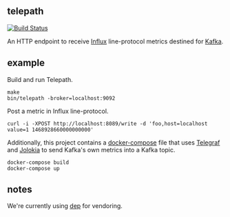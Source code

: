 telepath
--------

[![Build Status](https://travis-ci.org/Nordstrom/telepath.svg?branch=master)](https://travis-ci.org/Nordstrom/telepath)

An HTTP endpoint to receive [Influx](https://github.com/influxdata/influxdb) line-protocol metrics destined for [Kafka](http://kafka.apache.org/).

## example

Build and run Telepath.

```
make
bin/telepath -broker=localhost:9092
```

Post a metric in Influx line-protocol.

```
curl -i -XPOST http://localhost:8089/write -d 'foo,host=localhost value=1 1468928660000000000'
```

Additionally, this project contains a [docker-compose](https://docs.docker.com/compose) file that uses [Telegraf](http://github.com/influxdata/telegraf) and [Jolokia](https://jolokia.org) to send Kafka's own metrics into a Kafka topic.

```
docker-compose build
docker-compose up
```

## notes

We're currently using [dep](https://github.com/golang/dep) for vendoring.
